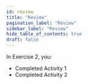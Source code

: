 ```yaml
---
id: review
title: "Review"
pagination_label: "Review"
sidebar_label: "Review"
hide_table_of_contents: true
draft: false
---
```


In Exercise 2, you:

* Completed Activity 1
* Completed Activity 2